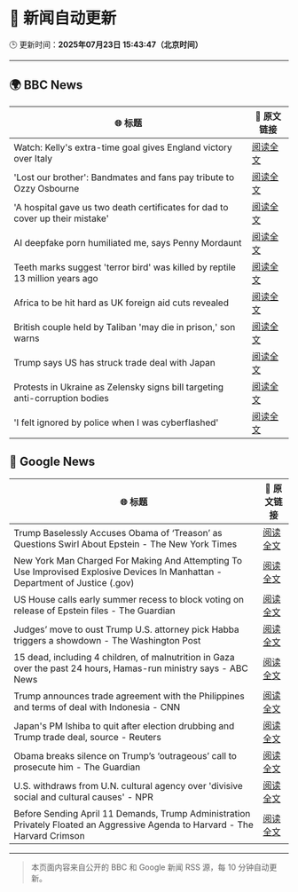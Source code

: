 # 🧠 新闻自动更新

🕒 更新时间：**2025年07月23日 15:43:47（北京时间）**

---

## 🌍 BBC News

| 🌐 标题 | 🔗 原文链接 |
|--------|-------------|
| Watch: Kelly's extra-time goal gives England victory over Italy | [阅读全文](https://www.bbc.com/sport/football/videos/ckg372489wyo) |
| 'Lost our brother': Bandmates and fans pay tribute to Ozzy Osbourne | [阅读全文](https://www.bbc.com/news/articles/c17w4wn71z9o) |
| 'A hospital gave us two death certificates for dad to cover up their mistake' | [阅读全文](https://www.bbc.com/news/articles/c78np7l9djlo) |
| AI deepfake porn humiliated me, says Penny Mordaunt | [阅读全文](https://www.bbc.com/news/articles/ckg3r3vm1d0o) |
| Teeth marks suggest 'terror bird' was killed by reptile 13 million years ago | [阅读全文](https://www.bbc.com/news/articles/cvg8d2j195yo) |
| Africa to be hit hard as UK foreign aid cuts revealed | [阅读全文](https://www.bbc.com/news/articles/c1wpr39zg5xo) |
| British couple held by Taliban 'may die in prison,' son warns | [阅读全文](https://www.bbc.com/news/articles/c0563e6yyyqo) |
| Trump says US has struck trade deal with Japan | [阅读全文](https://www.bbc.com/news/articles/cpwq4dljjdko) |
| Protests in Ukraine as Zelensky signs bill targeting anti-corruption bodies | [阅读全文](https://www.bbc.com/news/articles/c9w19pl84r8o) |
| 'I felt ignored by police when I was cyberflashed' | [阅读全文](https://www.bbc.com/news/articles/cn41p1rzxllo) |

## 📰 Google News

| 🌐 标题 | 🔗 原文链接 |
|--------|-------------|
| Trump Baselessly Accuses Obama of ‘Treason’ as Questions Swirl About Epstein - The New York Times | [阅读全文](https://news.google.com/rss/articles/CBMikAFBVV95cUxQX1NGdE9LWHZnTzB3bXh5U3ROM1pHVDNjTEkxUDNvN2M2OUJ4TXVCMjFnNkRWV3VjZi1UNkYwb0stQ3FBNXRMQW1wQTh3REp1czJQbW0xVDZqTkJPc0hfOGxZcW4xRnRtQnAteWYxZk5IR0RRTjQyOGxVV2ZWU3ZVWXhpbVU0ckpXQk5vMzFiMkw?oc=5) |
| New York Man Charged For Making And Attempting To Use Improvised Explosive Devices In Manhattan - Department of Justice (.gov) | [阅读全文](https://news.google.com/rss/articles/CBMivwFBVV95cUxNRkhPVG8tLUZxXzVfNnlsRWF3c28zZ0FIY1lUQnFMWFhGT0xQZ0ZURmRVN3oxd1ctVkU3a2ZIZFV4Q3ZqNndMVi15UVBORi05R3pxeU1hM01VY0hUVXFoUWF3dW01R2s3YXRsUUdESm9QY3ZvQVdwcVZ0RlFtQWx6VmtKc180U3hDMkFYcU5KcnZFbzU0NEN2cG5LVWNCcUE4UGd1UFJkX0dsTnZ5bDJlRzM0TEJxendaVjFDT2FhQQ?oc=5) |
| US House calls early summer recess to block voting on release of Epstein files - The Guardian | [阅读全文](https://news.google.com/rss/articles/CBMiigFBVV95cUxOTS11RFdOSm9idHdrd2V1MEZkVFpMNzE3SlctRk9idV9qS3c4bVMtYzVwWUh6SXdzTUJmam9keVIyanBGdTllYVQxUW0yd0JEREhVOS04dnpBLVdTMWloeWdtS0QxbEMtb0NGcFJqN0szY0I4UUlveGNGLUNwTWF0OGliQUZHaGYzbGc?oc=5) |
| Judges’ move to oust Trump U.S. attorney pick Habba triggers a showdown - The Washington Post | [阅读全文](https://news.google.com/rss/articles/CBMiogFBVV95cUxNcXlNbHhpeUd4Z3lzVjJfTTZZWDRXdmNReHFoWDBJaEQ5TEVyZ2p3Yi1CMFJxN1Z1QTdMYjRCTzZhX0lzZFRCT3JjbWhFbEh5ZWFNWTBLMFkyQUJSRnNSemh5bDZ0UkJjOVRTajA4RzZaOS1VRlJBaDRqMVB2cWR4b2JOM1VJdkpEWDJYMHN4TkhPZFhDU2tGRC1VYmduRG16WWc?oc=5) |
| 15 dead, including 4 children, of malnutrition in Gaza over the past 24 hours, Hamas-run ministry says - ABC News | [阅读全文](https://news.google.com/rss/articles/CBMiqwFBVV95cUxQaVBDNkt0bGUydjhhbEdLek85Zk5uSy1DbkZWMjFxYkZUMzlxWERZbVI3UDluZEF1YTVLVF8zeHhFU2FKUkxVYS1iN0FhYjBrTlBrdjhxZVFEd1FMMjVkcWx6cmZTQ3JrWXRUMElxYUJzVndIYl9aa3h3RG5sTnhoejJWNzZmcDdXeXk4MmxuQ2pDdkw3WWpvVGNoRThtclhsbWQydHJDZExFZXfSAbABQVVfeXFMUDFkaVRWUW4yTE5oVDNOVmYwNkl6VEp4TkxmUUdvWi1hM0JJdkl4blZXYTlhaC02OWprRHotaW1mV1VxVktqLWtqb1VfaUphSGhPZ3ROX0t4WTNSWTZmbHdfUWpyS2JPcEE5bjd6MzR3bVl6TXcxbF8yYkhnVlNRLVZoZ0VnNF9xQ0pHU0pkbUJwZVlYeld0dGxkdG01WUpRaEZCSS1ITXJETW5Md3VwZE0?oc=5) |
| Trump announces trade agreement with the Philippines and terms of deal with Indonesia - CNN | [阅读全文](https://news.google.com/rss/articles/CBMid0FVX3lxTE5EelA2MXY4UFBvRU5tOE1JaXNkNGs1WDNXZk5ES29FX2gxYkFPSU1SSEZkU05icHRPV3BVT2VIbmN4alNTa0dtNjZmRTJWaWtZOTgwdldnT1hvVFl5akF3SG4xWmF0T1IxaWtPbGM0aGRrQTNZcXp30gF8QVVfeXFMUEZ1ZUZDM1BIeUg3TzdzN1BUX3ZzTlB4eFhiNnRMMzlINUlvZF93ZnJxNFZqRzFhRmVRemN2YjQ4bG1OUFhReVdxTnBqMU9ZNXBZaFpQMktkQ2VUX2xmcjd1OTBtSS1ncUwtTnJRR2JreC04TGQ4dnNWc3M0aQ?oc=5) |
| Japan's PM Ishiba to quit after election drubbing and Trump trade deal, source - Reuters | [阅读全文](https://news.google.com/rss/articles/CBMisAFBVV95cUxONnF4RlBkamppVkN5Ql9VejcyOUp4cVBqMTFBaEZGVWgwc1RLeXBWZEZmdnFXY0k2dUpDSjJ6dklaYi1PeUU1R2wyUG1pMzZMLWtNT3p1NkZjdVQ5Nm9KT2RDRFhMcmxVdU1vV2g5Skc4ZU01a3d0UFVVSWdTdGdndGtXdk9zTlNxMlFERUhmc0FKQVdRbVFVOUthRVc3LW16U0JXWWVJbk1RX2x5MFBDNA?oc=5) |
| Obama breaks silence on Trump’s ‘outrageous’ call to prosecute him - The Guardian | [阅读全文](https://news.google.com/rss/articles/CBMif0FVX3lxTE1COFhiQk9ZWUw2bkNIZk40LW8yTlpzZU5JeE5rWG4xMXpmWExib2g5V2E0S2JkVm9XNF92RmRCOU5xNW81dlpLN3QwOWUzNThwZXNLTHl2QVZ5U3U2a2J2WXRPalJZZEotLTdPNzFHamh0emhoeFlsT3ZhNnR6dTA?oc=5) |
| U.S. withdraws from U.N. cultural agency over 'divisive social and cultural causes' - NPR | [阅读全文](https://news.google.com/rss/articles/CBMikgFBVV95cUxOV1lzUXpGVGtiY19NaWU4UFI2LVJWM1hiRVI0V2N0WkxJZkI4Z1NSXzBaUEZNOXlnc3lpNE5ub1pyakw2N1FVb1FTQVZhTUFLcVZ0aEh5Rllkc3dCVjRQRHJYR0ZhOGxUUmU2QVEzZG4zTEJ6Ym5jSXJEUWdnNjJjdnNlRnFidWp1d1p3RDNIaWJRQQ?oc=5) |
| Before Sending April 11 Demands, Trump Administration Privately Floated an Aggressive Agenda to Harvard - The Harvard Crimson | [阅读全文](https://news.google.com/rss/articles/CBMickFVX3lxTE5vdXAxdC1NUFdWNU1PeDk4SnJUV051d2o1ZkJqd21RUWstanFtaUc4aTNHMUFfVzlZYUlNaS0tREdaUm1YUTVYRDF5YV9PRndWdUZFSDZ2RnpXdC1vdUoxaXhCNGVUZ0xKX1VDLXhRZDF0Zw?oc=5) |

---
> 本页面内容来自公开的 BBC 和 Google 新闻 RSS 源，每 10 分钟自动更新。